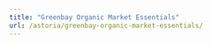 ```yaml
---
title: "Greenbay Organic Market Essentials"
url: /astoria/greenbay-organic-market-essentials/
---
```

